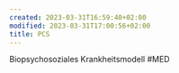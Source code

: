 ```yaml
---
created: 2023-03-31T16:59:40+02:00
modified: 2023-03-31T17:00:56+02:00
title: PCS
---
```


Biopsychosoziales Krankheitsmodell #MED

